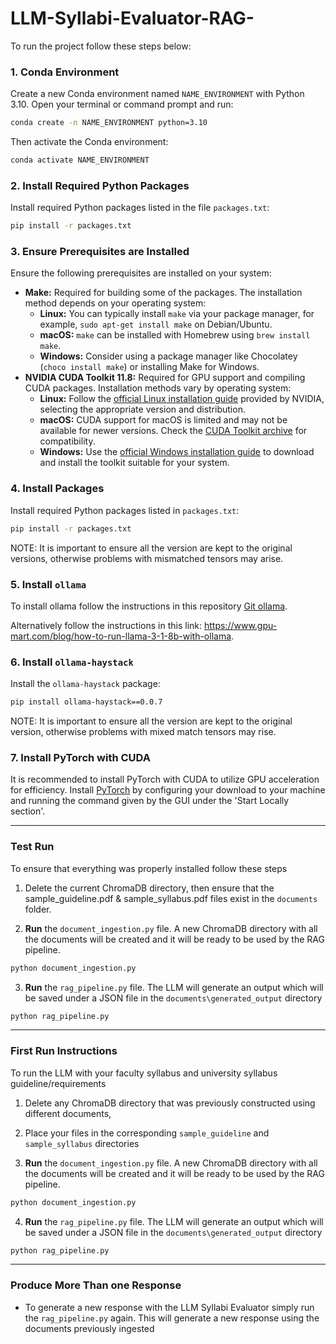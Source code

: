 # LLM-Syllabi-Evaluator-RAG-

To run the project follow these steps below:

### 1. Conda Environment

Create a new Conda environment named `NAME_ENVIRONMENT` with Python 3.10. Open your terminal or command prompt and run:

```bash
conda create -n NAME_ENVIRONMENT python=3.10
```
Then activate the Conda environment:

```bash
conda activate NAME_ENVIRONMENT
```

### 2. Install Required Python Packages

Install required Python packages listed in the file `packages.txt`:

```bash
pip install -r packages.txt
```

### 3. Ensure Prerequisites are Installed

Ensure the following prerequisites are installed on your system:

- **Make:** Required for building some of the packages. The installation method depends on your operating system:
  - **Linux:** You can typically install `make` via your package manager, for example, `sudo apt-get install make` on Debian/Ubuntu.
  - **macOS:** `make` can be installed with Homebrew using `brew install make`.
  - **Windows:** Consider using a package manager like Chocolatey (`choco install make`) or installing Make for Windows.
- **NVIDIA CUDA Toolkit 11.8:** Required for GPU support and compiling CUDA packages. Installation methods vary by operating system:
  - **Linux:** Follow the [official Linux installation guide](https://developer.nvidia.com/cuda-downloads?target_os=Linux) provided by NVIDIA, selecting the appropriate version and distribution.
  - **macOS:** CUDA support for macOS is limited and may not be available for newer versions. Check the [CUDA Toolkit archive](https://developer.nvidia.com/nvidia-cuda-toolkit-developer-tools-mac-hosts) for compatibility.
  - **Windows:** Use the [official Windows installation guide](https://developer.nvidia.com/cuda-downloads?target_os=Windows) to download and install the toolkit suitable for your system.

### 4. Install Packages

Install required Python packages listed in `packages.txt`:

```bash
pip install -r packages.txt
```

NOTE: It is important to ensure all the version are kept to the original versions, otherwise problems with mismatched tensors may arise.

### 5. Install `ollama`

To install ollama follow the instructions in this repository [Git ollama](https://github.com/ollama/ollama).

Alternatively follow the instructions in this link: https://www.gpu-mart.com/blog/how-to-run-llama-3-1-8b-with-ollama.

### 6. Install `ollama-haystack`

Install the `ollama-haystack` package:

```bash
pip install ollama-haystack==0.0.7
```

NOTE: It is important to ensure all the version are kept to the original version, otherwise problems with mixed match tensors may rise.

### 7. Install PyTorch with CUDA

It is recommended to install PyTorch with CUDA to utilize GPU acceleration for efficiency. Install [PyTorch](https://pytorch.org/get-started/locally/) by configuring your download to your machine and running the command given by the GUI under the 'Start Locally section'.

---

### Test Run

To ensure that everything was properly installed follow these steps

1. Delete the current ChromaDB directory, then ensure that the sample_guideline.pdf & sample_syllabus.pdf files exist in the `documents` folder.

2. **Run** the `document_ingestion.py` file. A new ChromaDB directory with all the documents will be created and it will be ready to be used by the RAG pipeline.
 ```bash
 python document_ingestion.py
 ```

 3. **Run** the `rag_pipeline.py` file. The LLM will generate an output which will be saved under a JSON file in the `documents\generated_output` directory
 ```bash
 python rag_pipeline.py
 ```

---

### First Run Instructions

To run the LLM with your faculty syllabus and university syllabus guideline/requirements

1. Delete any ChromaDB directory that was previously constructed using different documents,

2. Place your files in the corresponding  `sample_guideline` and `sample_syllabus` directories

3. **Run** the `document_ingestion.py` file. A new ChromaDB directory with all the documents will be created and it will be ready to be used by the RAG pipeline.
 ```bash
 python document_ingestion.py
 ```

4. **Run** the `rag_pipeline.py` file. The LLM will generate an output which will be saved under a JSON file in the `documents\generated_output` directory
 ```bash
 python rag_pipeline.py
 ```

---

### Produce More Than one Response

- To generate a new response with the LLM Syllabi Evaluator simply run the `rag_pipeline.py` again. This will generate a new response using the documents previously ingested
